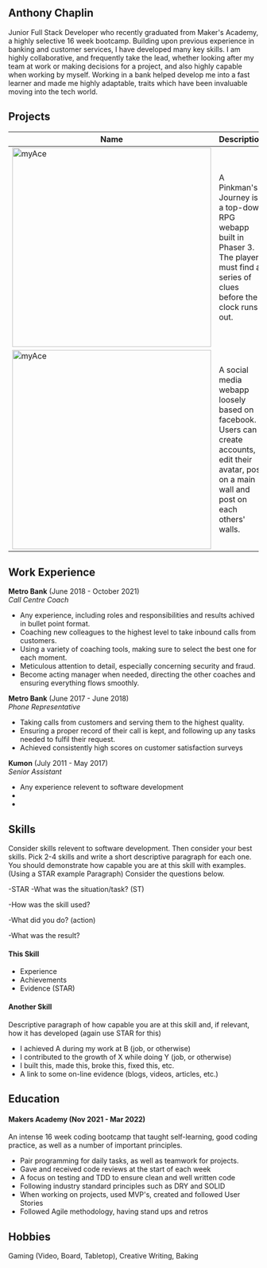 ## Anthony Chaplin

Junior Full Stack Developer who recently graduated from Maker's Academy, a highly selective 16 week bootcamp. Building upon previous experience in banking and customer services, I have developed many key skills. I am highly collaborative, and frequently take the lead, whether looking after my team at work or making decisions for a project, and also highly capable when working by myself. Working in a bank helped develop me into a fast learner and made me highly adaptable, traits which have been invaluable moving into the tech world. 

## Projects

| Name                         | Description       | Tech/tools        |Repo/Website|
| ---------------------------- | ----------------- | ----------------- |----|
|<a href="https://github.com/OrganicAC/A-Pinkmans-Journey"><img align="bottom" alt="myAce" width="400px" src="https://github.com/ravensears/A-Pinkmans-Journey/blob/main/src/sprites/logo.png?raw=true" /></a>| A Pinkman's Journey is a top-down RPG webapp built in Phaser 3. The player must find a series of clues before the clock runs out. | Phaser 3, JavaScript, Node.js, Express, Jest, Heroku, Github Actions, Logic Pro X  |https://lonely-hearts-club.herokuapp.com/game
|<a href ="https://github.com/OrganicAC/Team-myAce-acebook-rails-template"><img align="bottom" alt="myAce" width="400px" src="https://myace.herokuapp.com/images/myace_logo_v2.svg" /></a> | A social media webapp loosely based on facebook. Users can create accounts, edit their avatar, post on a main wall and post on each others' walls. | Ruby on Rails, CSS, Bootstrap, Heroku, CI/CD PSQL, HTML, Github Actions, Rspec, Capybara               |https://myace.herokuapp.com

## Work Experience

**Metro Bank** (June 2018 - October 2021)  
_Call Centre Coach_

- Any experience, including roles and responsibilities and results achived in bullet point format.
- Coaching new colleagues to the highest level to take inbound calls from customers.
- Using a variety of coaching tools, making sure to select the best one for each moment.
- Meticulous attention to detail, especially concerning security and fraud.
- Become acting manager when needed, directing the other coaches and ensuring everything flows smoothly.


**Metro Bank** (June 2017 - June 2018)  
_Phone Representative_

- Taking calls from customers and serving them to the highest quality.
- Ensuring a proper record of their call is kept, and following up any tasks needed to fulfil their request.
- Achieved consistently high scores on customer satisfaction surveys


**Kumon** (July 2011 - May 2017)  
_Senior Assistant_

- Any experience relevent to software development
-
-

## Skills

Consider skills relevent to software development. Then consider your best skills. Pick 2-4 skills and write a short descriptive paragraph for each one. You should demonstrate how capable you are at this skill with examples.
(Using a STAR example Paragraph) Consider the questions below.

-STAR
-What was the situation/task? (ST)

-How was the skill used?

-What did you do? (action)

-What was the result?


#### This Skill

- Experience
- Achievements
- Evidence (STAR)

#### Another Skill

Descriptive paragraph of how capable you are at this skill and, if relevant, how it has developed (again use STAR for this)

- I achieved A during my work at B (job, or otherwise)
- I contributed to the growth of X while doing Y (job, or otherwise)
- I built this, made this, broke this, fixed this, etc.
- A link to some on-line evidence (blogs, videos, articles, etc.)

## Education

#### Makers Academy (Nov 2021 - Mar 2022)
An intense 16 week coding bootcamp that taught self-learning, good coding practice, as well as a number of important principles. 
- Pair programming for daily tasks, as well as teamwork for projects.
- Gave and received code reviews at the start of each week
- A focus on testing and TDD to ensure clean and well written code
- Following industry standard principles such as DRY and SOLID
- When working on projects, used MVP's, created and followed User Stories
- Followed Agile methodology, having stand ups and retros

## Hobbies

Gaming (Video, Board, Tabletop), Creative Writing, Baking
